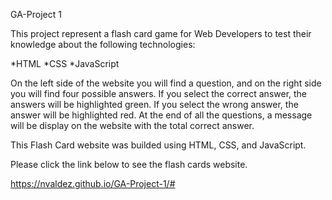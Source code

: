 GA-Project 1

This project represent a flash card game for Web Developers to test their knowledge about the following technologies:

*HTML
*CSS
*JavaScript

On the left side of the website you will find a question, and on the right side you will find four possible answers. If you select the correct answer, the answers will be highlighted green. If you select the wrong answer, the answer will be highlighted red. At the end of all the questions, a message will be display on the website with the total correct answer. 

This Flash Card website was builded using HTML, CSS, and JavaScript.

Please click the link below to see the flash cards website.

https://nvaldez.github.io/GA-Project-1/# 
